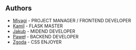 ## Authors
- [Miyagi](https://github.com/Patr0sss) - PROJECT MANAGER / FRONTEND DEVELOPER
- [Kamil](https://github.com/Kamil-Hebda) - FLASK MASTER
- [Jakub](https://github.com/JaSycz) - MIDEND DEVELOPER
- [Paweł](https://github.com/pawel-rus) - BACKEND DEVELOPER
- [Zgoda](https://github.com/michal-zgoda) - CSS ENJOYER
